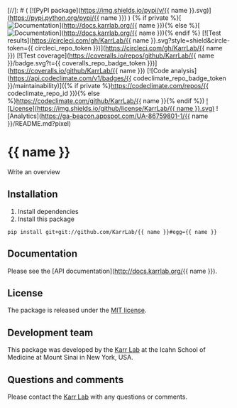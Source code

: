 [//]: # ( [![PyPI package](https://img.shields.io/pypi/v/{{ name }}.svg)](https://pypi.python.org/pypi/{{ name }}) )
{% if private %}[![Documentation](https://img.shields.io/badge/docs-latest-brightgreen.svg)](http://docs.karrlab.org/{{ name }}){% else %}[![Documentation](https://img.shields.io/badge/docs-latest-green.svg)](http://docs.karrlab.org/{{ name }}){% endif %}
[![Test results](https://circleci.com/gh/KarrLab/{{ name }}.svg?style=shield&circle-token={{ circleci_repo_token }})](https://circleci.com/gh/KarrLab/{{ name }})
[![Test coverage](https://coveralls.io/repos/github/KarrLab/{{ name }}/badge.svg?t={{ coveralls_repo_badge_token }})](https://coveralls.io/github/KarrLab/{{ name }})
[![Code analysis](https://api.codeclimate.com/v1/badges/{{ codeclimate_repo_badge_token }}/maintainability)]({% if private %}https://codeclimate.com/repos/{{ codeclimate_repo_id }}){% else %}https://codeclimate.com/github/KarrLab/{{ name }}{% endif %})
[![License](https://img.shields.io/github/license/KarrLab/{{ name }}.svg)](LICENSE)
![Analytics](https://ga-beacon.appspot.com/UA-86759801-1/{{ name }}/README.md?pixel)

# {{ name }}

Write an overview

## Installation
1. Install dependencies
2. Install this package 
  ```
  pip install git+git://github.com/KarrLab/{{ name }}#egg={{ name }}
  ```

## Documentation
Please see the [API documentation](http://docs.karrlab.org/{{ name }}).

## License
The package is released under the [MIT license](LICENSE).

## Development team
This package was developed by the [Karr Lab](http://www.karrlab.org) at the Icahn School of Medicine at Mount Sinai in New York, USA.

## Questions and comments
Please contact the [Karr Lab](http://www.karrlab.org) with any questions or comments.
